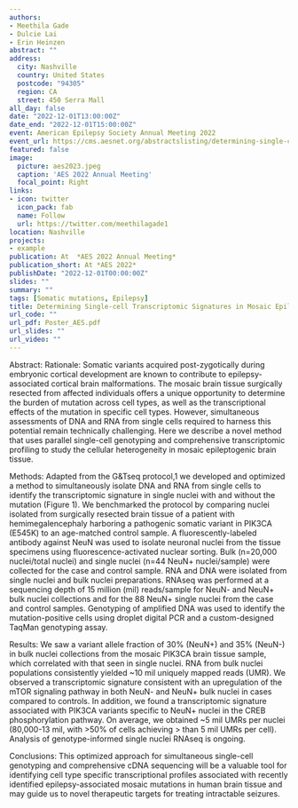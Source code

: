```yaml
---
authors: 
- Meethila Gade
- Dulcie Lai
- Erin Heinzen
abstract: ""
address:
  city: Nashville
  country: United States
  postcode: "94305"
  region: CA
  street: 450 Serra Mall
all_day: false
date: "2022-12-01T13:00:00Z"
date_end: "2022-12-01T15:00:00Z"
event: American Epilepsy Society Annual Meeting 2022
event_url: https://cms.aesnet.org/abstractslisting/determining-single-cell-transcriptomic-signatures-in-mosaic-epileptogenic-human-brain-tissue
featured: false
image:
  picture: aes2023.jpeg
  caption: 'AES 2022 Annual Meeting'
  focal_point: Right
links:
- icon: twitter
  icon_pack: fab
  name: Follow
  url: https://twitter.com/meethilagade1
location: Nashville
projects:
- example
publication: At  *AES 2022 Annual Meeting*
publication_short: At *AES 2022*
publishDate: "2022-12-01T00:00:00Z"
slides: ""
summary: ""
tags: [Somatic mutations, Epilepsy]
title: Determining Single-cell Transcriptomic Signatures in Mosaic Epileptogenic Human Brain Tissue
url_code: ""
url_pdf: Poster_AES.pdf
url_slides: ""
url_video: ""
---
```

Abstract: 
Rationale: Somatic variants acquired post-zygotically during embryonic cortical development are known to contribute to epilepsy-associated cortical brain malformations. The mosaic brain tissue surgically resected from affected individuals offers a unique opportunity to determine the burden of mutation across cell types, as well as the transcriptional effects of the mutation in specific cell types. However, simultaneous assessments of DNA and RNA from single cells required to harness this potential remain technically challenging. Here we describe a novel method that uses parallel single-cell genotyping and comprehensive transcriptomic profiling to study the cellular heterogeneity in mosaic epileptogenic brain tissue.

  Methods: Adapted from the G&Tseq protocol,1 we developed and optimized a method to simultaneously isolate DNA and RNA from single cells to identify the transcriptomic signature in single nuclei with and without the mutation (Figure 1). We benchmarked the protocol by comparing nuclei isolated from surgically resected brain tissue of a patient with hemimegalencephaly harboring a pathogenic somatic variant in PIK3CA (E545K) to an age-matched control sample. A fluorescently-labeled antibody against NeuN was used to isolate neuronal nuclei from the tissue specimens using fluorescence-activated nuclear sorting. Bulk (n=20,000 nuclei/total nuclei) and single nuclei (n=44 NeuN+ nuclei/sample) were collected for the case and control sample. RNA and DNA were isolated from single nuclei and bulk nuclei preparations. RNAseq was performed at a sequencing depth of 15 million (mil) reads/sample for NeuN- and NeuN+ bulk nuclei collections and for the 88 NeuN+ single nuclei from the case and control samples. Genotyping of amplified DNA was used to identify the mutation-positive cells using droplet digital PCR and a custom-designed TaqMan genotyping assay.

  Results: We saw a variant allele fraction of 30% (NeuN+) and 35% (NeuN-) in bulk nuclei collections from the mosaic PIK3CA brain tissue sample, which correlated with that seen in single nuclei. RNA from bulk nuclei populations consistently yielded ~10 mil uniquely mapped reads (UMR). We observed a transcriptomic signature consistent with an upregulation of the mTOR signaling pathway in both NeuN- and NeuN+ bulk nuclei in cases compared to controls. In addition, we found a transcriptomic signature associated with PIK3CA variants specific to NeuN+ nuclei in the CREB phosphorylation pathway. On average, we obtained ~5 mil UMRs per nuclei (80,000-13 mil, with >50% of cells achieving > than 5 mil UMRs per cell). Analysis of genotype-informed single nuclei RNAseq is ongoing.

  Conclusions: This optimized approach for simultaneous single-cell genotyping and comprehensive cDNA sequencing will be a valuable tool for identifying cell type specific transcriptional profiles associated with recently identified epilepsy-associated mosaic mutations in human brain tissue and may guide us to novel therapeutic targets for treating intractable seizures.